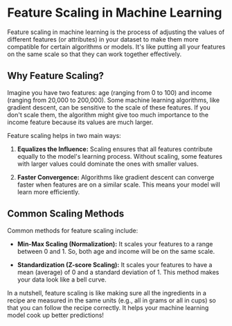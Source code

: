 # Feature Scaling in Machine Learning

Feature scaling in machine learning is the process of adjusting the values of different features (or attributes) in your dataset to make them more compatible for certain algorithms or models. It's like putting all your features on the same scale so that they can work together effectively.

## Why Feature Scaling?

Imagine you have two features: age (ranging from 0 to 100) and income (ranging from 20,000 to 200,000). Some machine learning algorithms, like gradient descent, can be sensitive to the scale of these features. If you don't scale them, the algorithm might give too much importance to the income feature because its values are much larger.

Feature scaling helps in two main ways:

1. **Equalizes the Influence:** Scaling ensures that all features contribute equally to the model's learning process. Without scaling, some features with larger values could dominate the ones with smaller values.

2. **Faster Convergence:** Algorithms like gradient descent can converge faster when features are on a similar scale. This means your model will learn more efficiently.

## Common Scaling Methods

Common methods for feature scaling include:

- **Min-Max Scaling (Normalization):** It scales your features to a range between 0 and 1. So, both age and income will be on the same scale.

- **Standardization (Z-score Scaling):** It scales your features to have a mean (average) of 0 and a standard deviation of 1. This method makes your data look like a bell curve.

In a nutshell, feature scaling is like making sure all the ingredients in a recipe are measured in the same units (e.g., all in grams or all in cups) so that you can follow the recipe correctly. It helps your machine learning model cook up better predictions!
